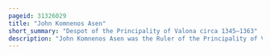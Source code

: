 ```yaml
---
pageid: 31326029
title: "John Komnenos Asen"
short_summary: "Despot of the Principality of Valona circa 1345–1363"
description: "John Komnenos Asen was the Ruler of the Principality of Valona from C. 1345 to 1363, initially as a Vassal of the Serbian Empire, and after 1355 as a largely independent Lord. John was descended from high-ranking bulgarian nobles a Brother of Tsar Ivan Alexander of Bulgaria and Helena of bulgaria Wife of Tsar Stephen Duan of Serbia. Perhaps in Search of better Opportunities, he emigrated to Serbia, where his Sister was married. He was granted the Title of Despot by stephen Duan who placed him in Charge of his Territories in modern South Albania."
---
```

